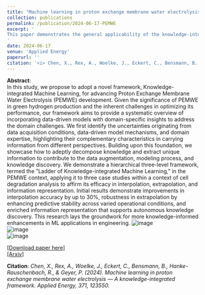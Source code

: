```yaml
---
title: "Machine learning in proton exchange membrane water electrolysis — A knowledge-integrated framework"
collection: publications
permalink: /publication/2024-06-17-PEMWE
excerpt: '
This paper demonstrates the general applicability of the knowledge-integration machine learning framework. It is showcased through real-world PEMWE case studies, highlighting its potential to drive sustainable energy solutions and pave the way for prior knowledge alignment in specialist AI systems.
'
date: 2024-06-17
venue: 'Applied Energy'
paperurl: ''
citation: '<i> Chen, X., Rex, A., Woelke, J., Eckert, C., Bensmann, B., Hanke-Rauschenbach, R., & Geyer, P. (2024). Machine learning in proton exchange membrane water electrolysis — A knowledge-integrated framework. Applied Energy, 371, 123550.</i>'
---
```



**Abstract**: <Br>
In this study, we propose to adopt a novel framework, Knowledge-integrated Machine Learning, for advancing Proton Exchange Membrane Water Electrolysis (PEMWE) development. Given the significance of PEMWE in green hydrogen production and the inherent challenges in optimizing its performance, our framework aims to provide a systematic overview of incorporating data-driven models with domain-specific insights to address the domain challenges. We first identify the uncertainties originating from data acquisition conditions, data-driven model mechanisms, and domain expertise, highlighting their complementary characteristics in carrying information from different perspectives. Building upon this foundation, we showcase how to adeptly decompose knowledge and extract unique information to contribute to the data augmentation, modeling process, and knowledge discovery. We demonstrate a hierarchical three-level framework, termed the ”Ladder of Knowledge-integrated Machine Learning,” in the PEMWE context, applying it to three case studies within a context of cell degradation analysis to affirm its efficacy in interpolation, extrapolation, and information representation. Initial results demonstrate improvements in interpolation accuracy by up to 30%, robustness in extrapolation by enhancing predictive stability across varied operational conditions, and enriched information representation that supports autonomous knowledge discovery. This research lays the groundwork for more knowledge-informed enhancements in ML applications in engineering.
![image](https://github.com/chenxiachan/chenxiachan.github.io/assets/106488602/a3c3ec92-0c65-4247-9e51-75955e6ac9ab)<Br>
![image](https://github.com/chenxiachan/chenxiachan.github.io/assets/106488602/950e099b-2017-4a3b-a2ff-a27948f67486)<Br>
![image](https://github.com/chenxiachan/chenxiachan.github.io/assets/106488602/67ba4e0e-7aba-4c9b-b416-9caba2d4b353)<Br>

[[Download paper here]](https://www.sciencedirect.com/science/article/pii/S0306261924009334?via%3Dihub)<Br>
[[Arxiv]](https://arxiv.org/abs/2404.03660)

**Citation**:<i> Chen, X., Rex, A., Woelke, J., Eckert, C., Bensmann, B., Hanke-Rauschenbach, R., & Geyer, P. (2024). Machine learning in proton exchange membrane water electrolysis — A knowledge-integrated framework. Applied Energy, 371, 123550.</i>
